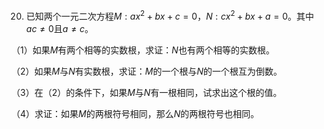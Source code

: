 20.  已知两个一元二次方程$M:ax^{2} + bx + c = 0$，$N:cx^{2} + bx + a = 0$。其中$ac \neq 0$且$a \neq c$。

 （1）如果$M$有两个相等的实数根，求证：$N$也有两个相等的实数根。

 （2）如果$M$与$N$有实数根，求证：$M$的一个根与$N$的一个根互为倒数。

 （3）在（2）的条件下，如果$M$与$N$有一根相同，试求出这个根的值。

 （4）求证：如果$M$的两根符号相同，那么$N$的两根符号也相同。